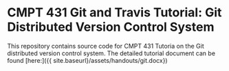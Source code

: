 # CMPT 431 Git and Travis Tutorial: Git Distributed Version Control System

This repository contains source code for CMPT 431 Tutoria on the Git
distributed version control system. The detailed tutorial document can be
found [here:]({{ site.baseurl}/assets/handouts/git.docx})
